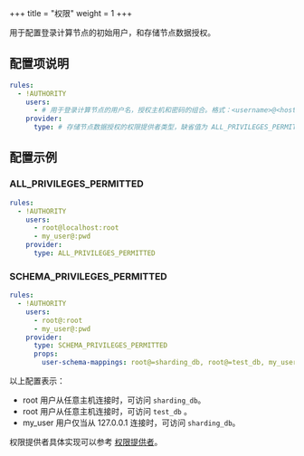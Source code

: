 +++
title = "权限"
weight = 1
+++

用于配置登录计算节点的初始用户，和存储节点数据授权。

## 配置项说明

```yaml
rules:
  - !AUTHORITY
    users:
      - # 用于登录计算节点的用户名，授权主机和密码的组合。格式：<username>@<hostname>:<password>，hostname 为 % 或空字符串表示不限制授权主机
    provider:
      type: # 存储节点数据授权的权限提供者类型，缺省值为 ALL_PRIVILEGES_PERMITTED
```

## 配置示例

### ALL_PRIVILEGES_PERMITTED
```yaml
rules:
  - !AUTHORITY
    users:
      - root@localhost:root
      - my_user@:pwd
    provider:
      type: ALL_PRIVILEGES_PERMITTED
```

### SCHEMA_PRIVILEGES_PERMITTED
```yaml
rules:
  - !AUTHORITY
    users:
      - root@:root
      - my_user@:pwd
    provider:
      type: SCHEMA_PRIVILEGES_PERMITTED
      props:
        user-schema-mappings: root@=sharding_db, root@=test_db, my_user@127.0.0.1=sharding_db
```
以上配置表示：
- root 用户从任意主机连接时，可访问 `sharding_db`。
- root 用户从任意主机连接时，可访问 `test_db` 。
- my_user 用户仅当从 127.0.0.1 连接时，可访问 `sharding_db`。

权限提供者具体实现可以参考 [权限提供者](/cn/dev-manual/proxy)。
